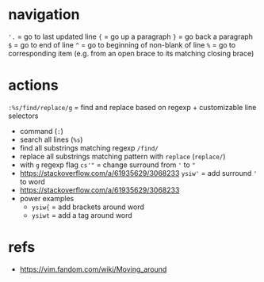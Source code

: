 
# navigation

`'.` = go to last updated line
`{` = go up a paragraph
`}` = go back a paragraph
`$` = go to end of line
`^` = go to beginning of non-blank of line
`%` = go to corresponding item (e.g. from an open brace to its matching closing brace)

# actions

`:%s/find/replace/g` = find and replace based on regexp + customizable line selectors
  - command (`:`)
  - search all lines (`%s`)
  - find all substrings matching regexp `/find/`
  - replace all substrings matching pattern with `replace` (`replace/`)
  - with `g` regexp flag
`cs'"` = change surround from `'` to `"`
  - https://stackoverflow.com/a/61935629/3068233
`ysiw'` = add surround `'` to word
  - https://stackoverflow.com/a/61935629/3068233
  - power examples
    - `ysiw{` = add brackets around word
    - `ysiwt` = add a tag around word

# refs
- https://vim.fandom.com/wiki/Moving_around

